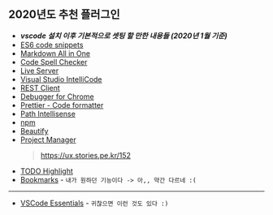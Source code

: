 ## 2020년도 추천 플러그인
- ***vscode 설치 이후 기본적으로 셋팅 할 만한 내용들 (2020년 1월 기준)***
- [ES6 code snippets](https://marketplace.visualstudio.com/items?itemName=xabikos.JavaScriptSnippets)
- [Markdown All in One](https://marketplace.visualstudio.com/items?itemName=yzhang.markdown-all-in-one)
- [Code Spell Checker](https://marketplace.visualstudio.com/items?itemName=streetsidesoftware.code-spell-checker)
- [Live Server](https://marketplace.visualstudio.com/items?itemName=ritwickdey.LiveServer)
- [Visual Studio IntelliCode](https://marketplace.visualstudio.com/items?itemName=VisualStudioExptTeam.vscodeintellicode)
- [REST Client](https://marketplace.visualstudio.com/items?itemName=humao.rest-client)
- [Debugger for Chrome](https://marketplace.visualstudio.com/items?itemName=msjsdiag.debugger-for-chrome)
- [Prettier - Code formatter](https://marketplace.visualstudio.com/items?itemName=esbenp.prettier-vscode)
- [Path Intellisense](https://marketplace.visualstudio.com/items?itemName=christian-kohler.path-intellisense)
- [npm](https://marketplace.visualstudio.com/items?itemName=eg2.vscode-npm-script)
- [Beautify](https://marketplace.visualstudio.com/items?itemName=HookyQR.beautify)
- [Project Manager](https://marketplace.visualstudio.com/items?itemName=alefragnani.project-manager)
  > https://ux.stories.pe.kr/152
- [TODO Highlight](https://marketplace.visualstudio.com/items?itemName=wayou.vscode-todo-highlight)
- [Bookmarks](https://marketplace.visualstudio.com/items?itemName=alefragnani.Bookmarks) - `내가 원하던 기능이다 -> 아,, 약간 다르네 :(`

<hr>

- [VSCode Essentials](https://marketplace.visualstudio.com/items?itemName=jabacchetta.vscode-essentials) - `귀찮으면 이런 것도 있다 :)`